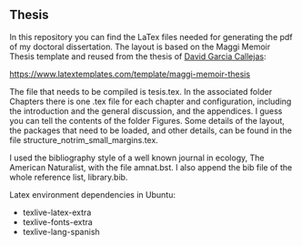 ## Thesis

In this repository you can find the LaTex files needed for generating the pdf of
my doctoral dissertation. The layout is based on the Maggi Memoir Thesis 
template and reused from the thesis of [David Garcia 
Callejas](https://github.com/garciacallejas/Thesis):

https://www.latextemplates.com/template/maggi-memoir-thesis

The file that needs to be compiled is tesis.tex. In the associated folder
Chapters there is one .tex file for each chapter and configuration, including
the introduction and the general discussion, and the appendices. I guess you can
tell the contents of the folder Figures. Some details of the layout, the
packages that need to be loaded, and other details, can be found in the file
structure_notrim_small_margins.tex.

I used the bibliography style of a well known journal in ecology, The American 
Naturalist, with the file amnat.bst. I also append the bib file of the whole 
reference list, library.bib.

Latex environment dependencies in Ubuntu:
- texlive-latex-extra
- texlive-fonts-extra
- texlive-lang-spanish
